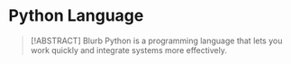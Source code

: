 # Python Language

> [!ABSTRACT] Blurb
> Python is a programming language that lets you work quickly and integrate systems more effectively.
